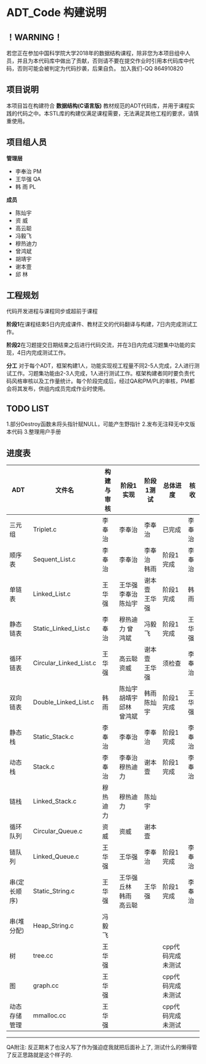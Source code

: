 # ADT_Code 构建说明
！WARNING！
--
若您正在参加中国科学院大学2018年的数据结构课程，除非您为本项目组中人员，并且为本代码库中做出了贡献，否则请不要在提交作业时引用本代码库中代码，否则可能会被判定为代码抄袭，后果自负。
加入我们-QQ 864910820

项目说明
--
本项目旨在构建符合 **数据结构(C语言版)** 教材规范的ADT代码库，并用于课程实践的代码之中。本STL库的构建仅满足课程需要，无法满足其他工程的要求，请慎重使用。

项目组人员
--
**管理层**
- 李奉治 PM
- 王华强 QA
- 韩  雨 PL

**成员**
- 陈灿宇
- 资  威
- 高云聪
- 冯毅飞
- 穆热迪力
- 曾鸿斌
- 胡靖宇
- 谢本壹
- 邱  林

工程规划
--
代码开发进程与课程同步或超前于课程

**阶段1**在课程结束5日内完成课件、教材正文的代码翻译与构建，7日内完成测试工作。

**阶段2**在习题提交日期结束之后进行代码交流，并在3日内完成习题集中功能的实现，4日内完成测试工作。

**分工**
对于每个ADT，框架构建1人，功能实现视工程量不同2-5人完成，2人进行测试工作。习题集功能由2-3人完成，1人进行测试工作。框架构建者同时要负责代码风格审核以及工作量统计。每个阶段完成后，经过QA和PM/PL的审核，PM都会将其发布，供组内成员完成作业时使用。

TODO LIST
--
1.部分Destroy函数未将头指针赋NULL，可能产生野指针
2.发布无注释无中文版本代码
3.整理用户手册

进度表
--
|ADT|文件名|构建与审核|阶段1实现|阶段1测试|总体进度|核收|
|---|-----|--------|--------|--------|------|-------|
|三元组|Triplet.c|李奉治|李奉治|李奉治|已完成|李奉治|
|顺序表|Sequent_List.c|李奉治|李奉治|李奉治 韩雨|阶段1完成|李奉治|
|单链表|Linked_List.c|王华强|王华强 李奉治 陈灿宇|谢本壹 王华强|阶段1完成|韩雨|
|静态链表|Static_Linked_List.c|李奉治|穆热迪力 曾鸿斌|冯毅飞|阶段1完成|王华强|
|循环链表|Circular_Linked_List.c|王华强|高云聪 资威|谢本壹 王华强|须检查|李奉治|
|双向链表|Double_Linked_List.c|韩雨|陈灿宇 胡靖宇 邱林 曾鸿斌|韩雨 陈灿宇|阶段1完成|王华强|
|静态栈|Static_Stack.c|李奉治|李奉治|李奉治|阶段1完成|李奉治|
|动态栈|Stack.c|李奉治|李奉治 穆热迪力|谢本壹|阶段1完成|李奉治|
|链栈|Linked_Stack.c|穆热迪力|穆热迪力|陈灿宇|||
|循环队列|Circular_Queue.c|资威|资威|谢本壹|||
|链队列|Linked_Queue.c|王华强|王华强|李奉治|阶段1完成|李奉治|
|串(定长顺序)|Static_String.c|王华强|王华强 丘林 韩雨 高云聪|王华强|阶段1完成|李奉治|
|串(堆分配)|Heap_String.c|冯毅飞|||||
|树|tree.cc|王华强|||cpp代码完成未测试||
|图|graph.cc|王华强|||cpp代码完成未测试||
|动态存储管理|mmalloc.cc|王华强|||cpp代码完成未测试||

***

QA附注: 反正期末了也没人写了作为强迫症我就把后面补上了, 测试什么的懒得管了反正思路就是这个样子的.